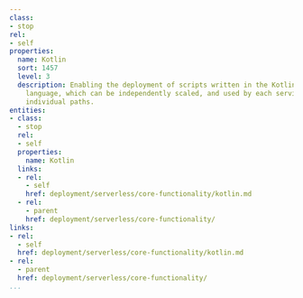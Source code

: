```yaml
---
class:
- stop
rel:
- self
properties:
  name: Kotlin
  sort: 1457
  level: 3
  description: Enabling the deployment of scripts written in the Kotlin programming
    language, which can be independently scaled, and used by each service, and its
    individual paths.
entities:
- class:
  - stop
  rel:
  - self
  properties:
    name: Kotlin
  links:
  - rel:
    - self
    href: deployment/serverless/core-functionality/kotlin.md
  - rel:
    - parent
    href: deployment/serverless/core-functionality/
links:
- rel:
  - self
  href: deployment/serverless/core-functionality/kotlin.md
- rel:
  - parent
  href: deployment/serverless/core-functionality/
...
```

